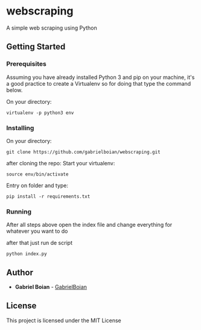 # webscraping
A simple web scraping using Python

## Getting Started

### Prerequisites
Assuming you have already installed Python 3 and pip on your machine, it's a good practice to create a Virtualenv so for doing that type the command below.

On your directory:
```
virtualenv -p python3 env
```

### Installing
On your directory:
```
git clone https://github.com/gabrielboian/webscraping.git
```

after cloning the repo:
Start your virtualenv:
```
source env/bin/activate
```

Entry on folder and type:
```
pip install -r requirements.txt
```

### Running
After all steps above open the index file and change everything for whatever you want to do

after that just run de script
```
python index.py
```

## Author

* **Gabriel Boian** - [GabrielBoian](https://github.com/gabrielboian)

## License

This project is licensed under the MIT License